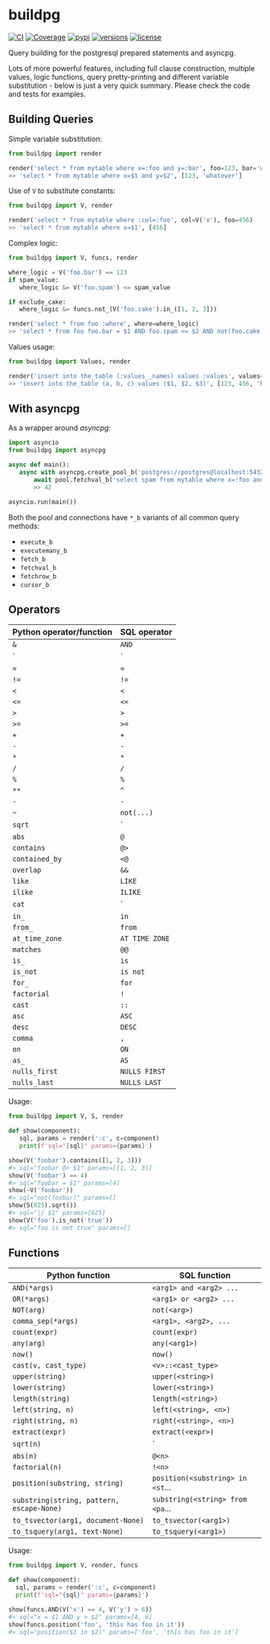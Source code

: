 # buildpg

[![CI](https://github.com/samuelcolvin/buildpg/workflows/ci/badge.svg?event=push)](https://github.com/samuelcolvin/buildpg/actions?query=event%3Apush+branch%3Amaster+workflow%3Aci)
[![Coverage](https://codecov.io/gh/samuelcolvin/buildpg/branch/master/graph/badge.svg)](https://codecov.io/gh/samuelcolvin/buildpg)
[![pypi](https://img.shields.io/pypi/v/buildpg.svg)](https://pypi.python.org/pypi/buildpg)
[![versions](https://img.shields.io/pypi/pyversions/buildpg.svg)](https://github.com/samuelcolvin/buildpg)
[![license](https://img.shields.io/github/license/samuelcolvin/buildpg.svg)](https://github.com/samuelcolvin/buildpg/blob/master/LICENSE)

Query building for the postgresql prepared statements and asyncpg.

Lots of more powerful features, including full clause construction, multiple values, logic functions,
query pretty-printing and different variable substitution - below is just a very quick summary.
Please check the code and tests for examples.

## Building Queries

Simple variable substitution:

```py
from buildpg import render

render('select * from mytable where x=:foo and y=:bar', foo=123, bar='whatever')
>> 'select * from mytable where x=$1 and y=$2', [123, 'whatever']
```


Use of `V` to substitute constants:

```py
from buildpg import V, render

render('select * from mytable where :col=:foo', col=V('x'), foo=456)
>> 'select * from mytable where x=$1', [456]
```

Complex logic:

```py
from buildpg import V, funcs, render

where_logic = V('foo.bar') == 123
if spam_value:
   where_logic &= V('foo.spam') <= spam_value

if exclude_cake:
   where_logic &= funcs.not_(V('foo.cake').in_([1, 2, 3]))

render('select * from foo :where', where=where_logic)
>> 'select * from foo foo.bar = $1 AND foo.spam <= $2 AND not(foo.cake in $3)', [123, 123, ['x', 'y']]
```

Values usage:

```py
from buildpg import Values, render

render('insert into the_table (:values__names) values :values', values=Values(a=123, b=456, c='hello'))
>> 'insert into the_table (a, b, c) values ($1, $2, $3)', [123, 456, 'hello']
```

## With asyncpg

As a wrapper around *asyncpg*:

```py
import asyncio
from buildpg import asyncpg

async def main():
   async with asyncpg.create_pool_b('postgres://postgres@localhost:5432/db') as pool:
       await pool.fetchval_b('select spam from mytable where x=:foo and y=:bar', foo=123, bar='whatever')
       >> 42

asyncio.run(main())
```


Both the pool and connections have `*_b` variants of all common query methods:

- `execute_b`
- `executemany_b`
- `fetch_b`
- `fetchval_b`
- `fetchrow_b`
- `cursor_b`


## Operators

| Python operator/function | SQL operator |
| ------------------------ | ------------ |
| `&`                      | `AND` |
| `|`                      | `OR` |
| `=`                      | `=` |
| `!=`                     | `!=` |
| `<`                      | `<` |
| `<=`                     | `<=` |
| `>`                      | `>` |
| `>=`                     | `>=` |
| `+`                      | `+` |
| `-`                      | `-` |
| `*`                      | `*` |
| `/`                      | `/` |
| `%`                      | `%` |
| `**`                     | `^` |
| `-`                      | `-` |
| `~`                      | `not(...)` |
| `sqrt`                   | `|/` |
| `abs`                    | `@` |
| `contains`               | `@>` |
| `contained_by`           | `<@` |
| `overlap`                | `&&` |
| `like`                   | `LIKE` |
| `ilike`                  | `ILIKE` |
| `cat`                    | `||` |
| `in_`                    | `in` |
| `from_`                  | `from` |
| `at_time_zone`           | `AT TIME ZONE` |
| `matches`                | `@@` |
| `is_`                    | `is` |
| `is_not`                 | `is not` |
| `for_`                   | `for` |
| `factorial`              | `!` |
| `cast`                   | `::` |
| `asc`                    | `ASC` |
| `desc`                   | `DESC` |
| `comma`                  | `,` |
| `on`                     | `ON` |
| `as_`                    | `AS` |
| `nulls_first`            | `NULLS FIRST` |
| `nulls_last`             | `NULLS LAST` |

Usage:

```py
from buildpg import V, S, render

def show(component):
   sql, params = render(':c', c=component)
   print(f'sql="{sql}" params={params}')

show(V('foobar').contains([1, 2, 3]))
#> sql="foobar @> $1" params=[[1, 2, 3]]
show(V('foobar') == 4)
#> sql="foobar = $1" params=[4]
show(~V('foobar'))
#> sql="not(foobar)" params=[]
show(S(625).sqrt())
#> sql="|/ $1" params=[625]
show(V('foo').is_not('true'))
#> sql="foo is not true" params=[]
```

## Functions

| Python function                             | SQL function  |
| ------------------------------------------- | ------------- |
| `AND(*args)`                                | `<arg1> and <arg2> ...` |
| `OR(*args)`                                 | `<arg1> or <arg2> ...` |
| `NOT(arg)`                                  | `not(<arg>)` |
| `comma_sep(*args)`                          | `<arg1>, <arg2>, ...` |
| `count(expr)`                               | `count(expr)` |
| `any(arg)`                                  | `any(<arg1>)` |
| `now()`                                     | `now()` |
| `cast(v, cast_type)`                        | `<v>::<cast_type>` |
| `upper(string)`                             | `upper(<string>)` |
| `lower(string)`                             | `lower(<string>)` |
| `length(string)`                            | `length(<string>)` |
| `left(string, n)`                           | `left(<string>, <n>)` |
| `right(string, n)`                          | `right(<string>, <n>)` |
| `extract(expr)`                             | `extract(<expr>)` |
| `sqrt(n)`                                   | `|/<n>` |
| `abs(n)`                                    | `@<n>` |
| `factorial(n)`                              | `!<n>` |
| `position(substring, string)`               | `position(<substring> in <st`... |
| `substring(string, pattern, escape-None)`   | `substring(<string> from <pa`... |
| `to_tsvector(arg1, document-None)`          | `to_tsvector(<arg1>)` |
| `to_tsquery(arg1, text-None)`               | `to_tsquery(<arg1>)` |

Usage:

```py
from buildpg import V, render, funcs

def show(component):
  sql, params = render(':c', c=component)
  print(f'sql="{sql}" params={params}')

show(funcs.AND(V('x') == 4, V('y') > 6))
#> sql="x = $1 AND y > $2" params=[4, 6]
show(funcs.position('foo', 'this has foo in it'))
#> sql="position($1 in $2)" params=['foo', 'this has foo in it']
```

